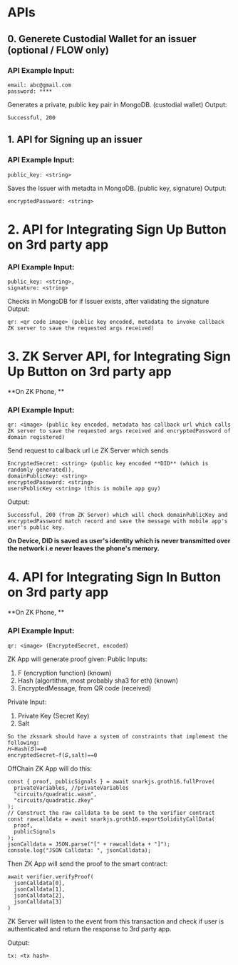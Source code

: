 # APIs

## 0. Generete Custodial Wallet for an issuer (optional / FLOW only)
### API Example Input:
```
email: abc@gmail.com
password: ****
```
Generates a private, public key pair in MongoDB. (custodial wallet)
Output:
```
Successful, 200
```

## 1. API for Signing up an issuer
###  API Example Input:
```
public_key: <string>
```
Saves the Issuer with metadta in MongoDB. (public key, signature)
Output:
```
encryptedPassword: <string>
```

# 2. API for Integrating Sign Up Button on 3rd party app
### API Example Input:
```
public_key: <string>,
signature: <string>
```
Checks in MongoDB for if Issuer exists, after validating the signature
Output:
```
qr: <qr code image> (public key encoded, metadata to invoke callback ZK server to save the requested args received) 
```

# 3. ZK Server API, for Integrating Sign Up Button on 3rd party app

**On ZK Phone, **
### API Example Input:
```
qr: <image> (public key encoded, metadata has callback url which calls ZK server to save the requested args received and encryptedPassword of domain registered) 
```
 Send request to callback url i.e ZK Server which sends
```
EncryptedSecret: <string> (public key encoded **DID** (which is randomly generated)),
domainPublicKey: <string>
encryptedPassword: <string>
usersPublicKey <string> (this is mobile app guy)
```
Output:
```
Successful, 200 (from ZK Server) which will check domainPublicKey and encryptedPassword match record and save the message with mobile app's user's public key. 
```
**On Device, DID is saved as user's identity which is never transmitted over the network i.e never leaves the phone's memory.**


# 4. API for Integrating Sign In Button on 3rd party app

**On ZK Phone, **
### API Example Input:
```
qr: <image> (EncryptedSecret, encoded) 
```

ZK App will generate proof given:
Public Inputs:
  1. F (encryption function) (known)
  2. Hash (algortithm, most probably sha3 for eth) (known)
  3. EncryptedMessage, from QR code (received)

Private Input:
  1. Private Key (Secret Key)
  2. Salt
```
So the zksnark should have a system of constraints that implement the following:
𝐻−Hash(𝑆)==0
encryptedSecret−f(𝑆,salt)==0
```
OffChain ZK App will do this:
```
const { proof, publicSignals } = await snarkjs.groth16.fullProve(
  privateVariables, //privateVariables
  "circuits/quadratic.wasm",
  "circuits/quadratic.zkey"
);
// Construct the raw calldata to be sent to the verifier contract
const rawcalldata = await snarkjs.groth16.exportSolidityCallData(
  proof,
  publicSignals
);
jsonCalldata = JSON.parse("[" + rawcalldata + "]");
console.log("JSON Calldata: ", jsonCalldata);
```

Then ZK App will send the proof to the smart contract:
```
await verifier.verifyProof(
  jsonCalldata[0],
  jsonCalldata[1],
  jsonCalldata[2],
  jsonCalldata[3]
)
```
ZK Server will listen to the event from this transaction and check if user is authenticated and return the response to 3rd party app. 

Output:
```
tx: <tx hash>
```
